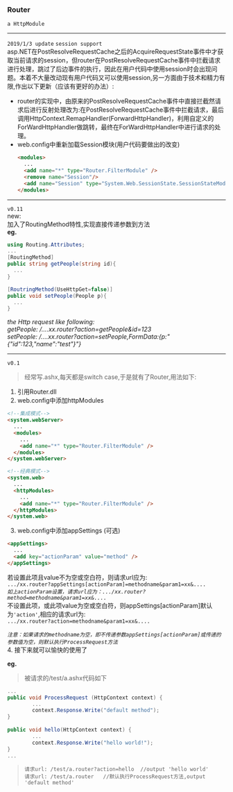 ### Router 
`a HttpModule`

---
`2019/1/3 update`  `session support`  
asp.NET在PostResolveRequestCache之后的AcquireRequestState事件中才获取当前请求的session，但router在PostResolveRequestCache事件中拦截请求进行处理，跳过了后边事件的执行，因此在用户代码中使用session时会出现问题。本着不大量改动现有用户代码又可以使用session,另一方面由于技术和精力有限,作出以下更新（应该有更好的办法）:    
+ router的实现中，由原来的PostResolveRequestCache事件中直接拦截然请求后进行反射处理改为:在PostResolveRequestCache事件中拦截请求，最后调用HttpContext.RemapHandler(ForwardHttpHandler)，利用自定义的ForWardHttpHandler做跳转，最终在ForWardHttpHandler中进行请求的处理。
+ web.config中重新加载Session模块(用户代码要做出的改变)
  ```html
  <modules>
    ...
    <add name="*" type="Router.FilterModule" />
    <remove name="Session"/>
    <add name="Session" type="System.Web.SessionState.SessionStateModule"/> <!--add-->
  </modules>
  ```

-----
`v0.11`  
new:  
加入了RoutingMethod特性,实现直接传递参数到方法  
**eg.**
```C#
using Routing.Attributes;
...
[RoutingMethod]
public string getPeople(string id){
  ...
}

[RoutringMethod(UseHttpGet=false)]
public void setPeople(People p){
  ...
}
```
*the Http request like following:  
getPeople: /....xx.router?action=getPeople&id=123  
setPeople: /....xx.router?action=setPeople,FormData:{p:"{"id":123,"name":"test"}"}*

---
`v0.1`
>经常写.ashx,每天都是switch case,于是就有了Router,用法如下:  
1. 引用Router.dll  
2. web.config中添加httpModules  
```html
<!--集成模式-->
<system.webServer>
  ...
  <modules>
    ...
    <add name="*" type="Router.FilterModule" />
  </modules>
</system.webServer>

<!--经典模式-->
<system.web>
  ...
  <httpModules>
    ...
    <add name="*" type="Router.FilterModule" />
  </httpModules>
</system.web>
```
3. web.config中添加appSettings (可选)
```html
<appSettings>
  ...
  <add key="actionParam" value="method" />
</appSettings>
```
若设置此项且value不为空或空白符，则请求url应为:  
`.../xx.router?appSettings[actionParam]=methodname&param1=xx&....`  
*`如上actionParam设置，请求url应为：.../xx.router?method=methodname&param1=xx&....`*  
不设置此项，或此项value为空或空白符，则appSettings[actionParam]默认为`'action'`,相应的请求url为:  
`.../xx.router?action=methodname&param1=xx&....`  

*`注意：如果请求的methodname为空，即不传递参数appSettings[actionParam]或传递的参数值为空，则默认执行ProcessRequest方法`*    
4. 接下来就可以愉快的使用了

**eg.**  
> 被请求的/test/a.ashx代码如下
```C#
...
public void ProcessRequest (HttpContext context) {
        ...
        context.Response.Write("default method");
}
    
public void hello(HttpContext context) {
        ...
        context.Response.Write("hello world!");
}
...
```
> `请求url: /test/a.router?action=hello  //output 'hello world'`  
`请求url: /test/a.router   //默认执行ProcessRequest方法,output 'default method'`
